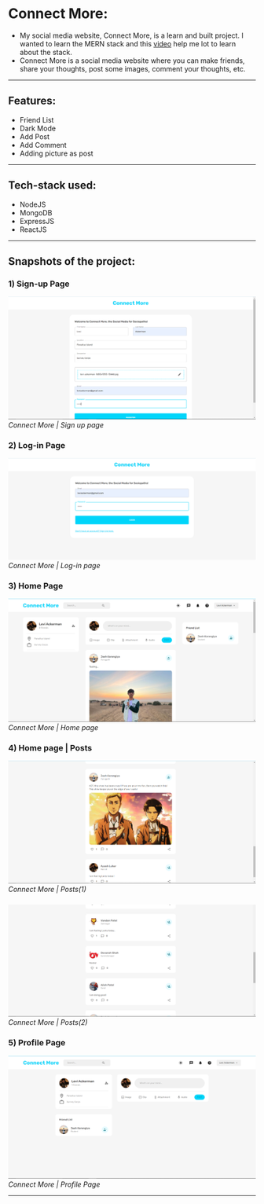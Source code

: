 # Connect More:

- My social media website, Connect More, is a learn and built project. I wanted to learn the MERN stack and this [video](https://www.youtube.com/watch?v=K8YELRmUb5o&t=3976s) help me lot to learn about the stack. 
- Connect More is a social media website where you can make friends, share your thoughts, post some images, comment your thoughts, etc.

---

## Features:

- Friend List
- Dark Mode
- Add Post 
- Add Comment
- Adding picture as post

---

## Tech-stack used:

- NodeJS
- MongoDB
- ExpressJS
- ReactJS

---

## Snapshots of the project:

### 1) Sign-up Page

<p>
    <img src="https://github.com/jashkarangiya/social-media/blob/main/images/image%20(1).png" alt="Sign-up Page">
    <em style="text-align:center;">Connect More | Sign up page</em>
</p>

### 2) Log-in Page
<p>
    <img src="https://github.com/jashkarangiya/social-media/blob/main/images/image%20(2).png" alt="Log-in Page">
    <em style="text-align:center;">Connect More | Log-in page</em>
</p>

### 3) Home Page
<p>
    <img src="https://github.com/jashkarangiya/social-media/blob/main/images/image%20(3).png" alt="Home Page">
    <em style="text-align:center;">Connect More | Home page</em>
</p>

### 4) Home page | Posts

<p>
    <img src="https://github.com/jashkarangiya/social-media/blob/main/images/image%20(5).png" alt="Posts(1)">
    <em style="text-align:center;">Connect More | Posts(1)</em>
</p>

### 
<p>
    <img src="https://github.com/jashkarangiya/social-media/blob/main/images/image%20(4).png" alt="Posts(2)">
    <em style="text-align:center;">Connect More | Posts(2)</em>
</p>

### 5) Profile Page
<p>
    <img src="https://github.com/jashkarangiya/social-media/blob/main/images/image%20(6).png" alt="Profile Page">
    <em style="text-align:center;">Connect More | Profile Page</em>
</p>

---

